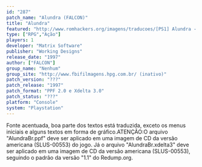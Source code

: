 ```yaml
---
id: "287"
patch_name: "Alundra (FALCON)"
title: "Alundra"
featured: "http://www.romhackers.org/imagens/traducoes/[PS1] Alundra - FALCON - 1.png"
type: ["RPG","Ação"]
players: 1
developer: "Matrix Software"
publisher: "Working Designs"
release_date: "1997"
author: ["FALCON"]
group_name: "Nenhum"
group_site: "http://www.fbifilmagens.hpg.com.br/ (inativo)"
patch_version: "???"
patch_release: "1997"
patch_format: "PPF 2.0 e Xdelta 3.0"
patch_status: "???"
platform: "Console"
system: "Playstation"
---
```


Fonte acentuada, boa parte dos textos está traduzida, exceto os menus iniciais e alguns textos em forma de gráfico.ATENÇÃO:O arquivo "AlundraBr.ppf" deve ser aplicado em uma imagem de CD da versão americana (SLUS-00553) do jogo. Já o arquivo "AlundraBr.xdelta3" deve ser aplicado em uma imagem de CD da versão americana (SLUS-00553), seguindo o padrão da versão "1.1" do Redump.org.
